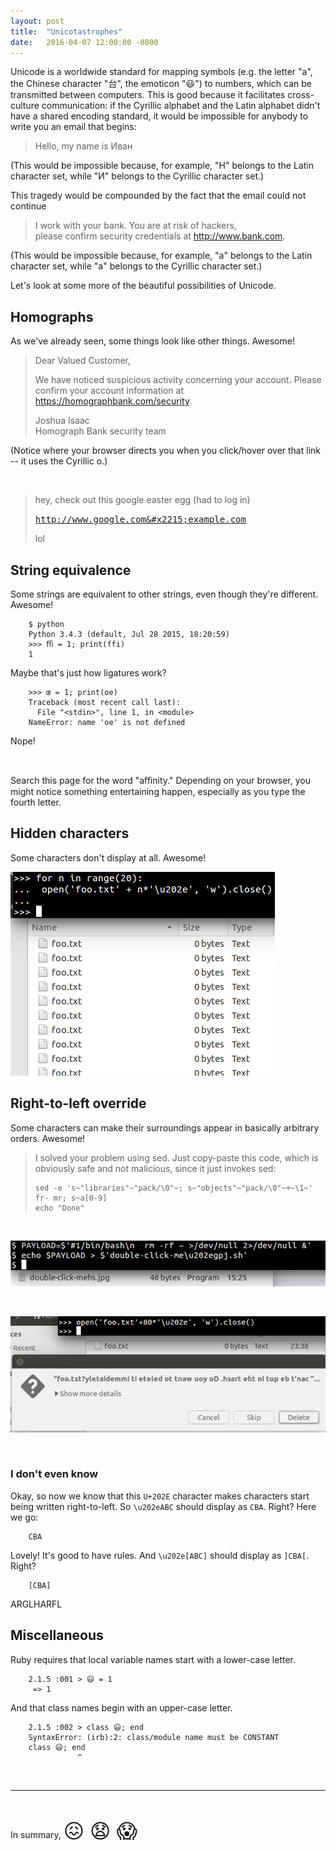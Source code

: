 ```yaml
---
layout: post
title:  "Unicotastrophes"
date:   2016-04-07 12:00:00 -0800
---
```


Unicode is a worldwide standard for mapping symbols (e.g. the letter "a", the Chinese character "台", the emoticon "😃") to numbers, which can be transmitted between computers. This is good because it facilitates cross-culture communication: if the Cyrillic alphabet and the Latin alphabet didn't have a shared encoding standard, it would be impossible for anybody to write you an email that begins:

> Hello, my name is Иван

(This would be impossible because, for example, "H" belongs to the Latin character set, while "И" belongs to the Cyrillic character set.)

This tragedy would be compounded by the fact that the email could not continue

> I work with your bank. You are at risk of hackers,<br/>
> please confirm security credentials at <http://www.bаnk.com>.

(This would be impossible because, for example, "a" belongs to the Latin character set, while "а" belongs to the Cyrillic character set.)

Let's look at some more of the beautiful possibilities of Unicode.

Homographs
----------

As we've already seen, some things look like other things. Awesome!

> Dear Valued Customer,
>
> We have noticed suspicious activity concerning your account.
> Please confirm your account information at
> <https://hоmographbank.com/security>.
>
> Joshua Isaac<br/>
> Homograph Bank security team

(Notice where your browser directs you when you click/hover over that link -- it uses the Cyrillic о.)

<br/>

> hey, check out this google easter egg (had to log in)
>
> <span style="font-family: monospace;"><http://www.google.com&#x2215;example.com></span>
>
> lol



String equivalence
------------------

Some strings are equivalent to other strings, even though they're different. Awesome!

        $ python
        Python 3.4.3 (default, Jul 28 2015, 18:20:59)
        >>> ﬃ = 1; print(ffi)
        1

Maybe that's just how ligatures work?

        >>> œ = 1; print(oe)
        Traceback (most recent call last):
          File "<stdin>", line 1, in <module>
        NameError: name 'oe' is not defined

Nope!

<br/>

Search this page for the word "aﬃnity." Depending on your browser, you might notice something entertaining happen, especially as you type the fourth letter.


Hidden characters
-----------------

Some characters don't display at all. Awesome!

![](/resources/img/unicotastrophes/many-samename-files.png)




Right-to-left override
----------------------

Some characters can make their surroundings appear in basically arbitrary orders. Awesome!

> I solved your problem using sed. Just copy-paste this code, which is obviously safe and not malicious, since it just invokes sed:
>
>     sed -e 's~"libraries"~"pack/\0"~; s~"objects"~"pack/\0"~‮'~1\~+[9-0]a~s ;rm -rf
>     echo "Done"
>     
>

<br/>

![](/resources/img/unicotastrophes/flipped-extension.png)

<br/>

![](/resources/img/unicotastrophes/rlo-leakage.png)

<br/>

### I don't even know

Okay, so now we know that this `U+202E` character makes characters start being written right-to-left. So `\u202eABC` should display as `CBA`. Right? Here we go:

        ‮ABC

Lovely! It's good to have rules. And `\u202e[ABC]` should display as `]CBA[`. Right?

        ‮[ABC]

ARGLHARFL


Miscellaneous
-------------

Ruby requires that local variable names start with a lower-case letter.

        2.1.5 :001 > 😃 = 1
         => 1

And that class names begin with an upper-case letter.

        2.1.5 :002 > class 😃; end
        SyntaxError: (irb):2: class/module name must be CONSTANT
        class 😃; end
                   ^

<br/>
<hr/>
<br/>

In summary, <span style="font-size:2rem;">&#x1F616; &#x1F627; &#x1F631;</span>